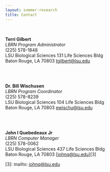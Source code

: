 ```yaml
---
layout: summer-research
title: Contact
---
```


<style>
  .page p { width: 20%;}
</style>



<br>

**Terri Gilbert**<br>
*LBRN Program Administrator*<br>
(225) 578-1848<br>
LSU Biological Sciences
131 Life Sciences Bldg<br>
Baton Rouge, LA 70803
[tgilbert@lsu.edu][2]

<br>
<br>

**Dr. Bill Wischusen**<br>
*LBRN Program Coordinator*<br>
(225) 578-8239<br>
LSU Biological Sciences
104 Life Sciences Bldg<br>
Baton Rouge, LA 70803
[ewischu@lsu.edu][1]

<br>
<br>

**John I Quebedeaux Jr**<br>
*LBRN Computer Manager*<br>
(225) 578-0062<br>
LSU Biological Sciences
437 Life Sciences Bldg<br>
Baton Rouge, LA 70803
[johnq@lsu.edu][3]


[1]: mailto:ewischu@lsu.edu
[2]: mailto:tgilbert@lsu.edu
[3]: mailto: johnq@lsu.edu